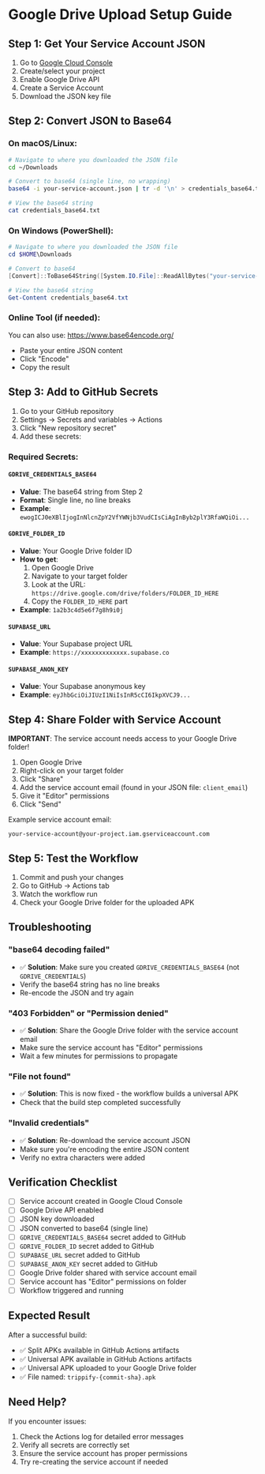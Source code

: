 # Google Drive Upload Setup Guide

## Step 1: Get Your Service Account JSON

1. Go to [Google Cloud Console](https://console.cloud.google.com/)
2. Create/select your project
3. Enable Google Drive API
4. Create a Service Account
5. Download the JSON key file

## Step 2: Convert JSON to Base64

### On macOS/Linux:
```bash
# Navigate to where you downloaded the JSON file
cd ~/Downloads

# Convert to base64 (single line, no wrapping)
base64 -i your-service-account.json | tr -d '\n' > credentials_base64.txt

# View the base64 string
cat credentials_base64.txt
```

### On Windows (PowerShell):
```powershell
# Navigate to where you downloaded the JSON file
cd $HOME\Downloads

# Convert to base64
[Convert]::ToBase64String([System.IO.File]::ReadAllBytes("your-service-account.json")) | Out-File -Encoding ASCII credentials_base64.txt

# View the base64 string
Get-Content credentials_base64.txt
```

### Online Tool (if needed):
You can also use: https://www.base64encode.org/
- Paste your entire JSON content
- Click "Encode"
- Copy the result

## Step 3: Add to GitHub Secrets

1. Go to your GitHub repository
2. Settings → Secrets and variables → Actions
3. Click "New repository secret"
4. Add these secrets:

### Required Secrets:

#### `GDRIVE_CREDENTIALS_BASE64`
- **Value**: The base64 string from Step 2
- **Format**: Single line, no line breaks
- **Example**: `ewogICJ0eXBlIjogInNlcnZpY2VfYWNjb3VudCIsCiAgInByb2plY3RfaWQiOi...`

#### `GDRIVE_FOLDER_ID`
- **Value**: Your Google Drive folder ID
- **How to get**:
  1. Open Google Drive
  2. Navigate to your target folder
  3. Look at the URL: `https://drive.google.com/drive/folders/FOLDER_ID_HERE`
  4. Copy the `FOLDER_ID_HERE` part
- **Example**: `1a2b3c4d5e6f7g8h9i0j`

#### `SUPABASE_URL`
- **Value**: Your Supabase project URL
- **Example**: `https://xxxxxxxxxxxxx.supabase.co`

#### `SUPABASE_ANON_KEY`
- **Value**: Your Supabase anonymous key
- **Example**: `eyJhbGciOiJIUzI1NiIsInR5cCI6IkpXVCJ9...`

## Step 4: Share Folder with Service Account

**IMPORTANT**: The service account needs access to your Google Drive folder!

1. Open Google Drive
2. Right-click on your target folder
3. Click "Share"
4. Add the service account email (found in your JSON file: `client_email`)
5. Give it "Editor" permissions
6. Click "Send"

Example service account email:
```
your-service-account@your-project.iam.gserviceaccount.com
```

## Step 5: Test the Workflow

1. Commit and push your changes
2. Go to GitHub → Actions tab
3. Watch the workflow run
4. Check your Google Drive folder for the uploaded APK

## Troubleshooting

### "base64 decoding failed"
- ✅ **Solution**: Make sure you created `GDRIVE_CREDENTIALS_BASE64` (not `GDRIVE_CREDENTIALS`)
- Verify the base64 string has no line breaks
- Re-encode the JSON and try again

### "403 Forbidden" or "Permission denied"
- ✅ **Solution**: Share the Google Drive folder with the service account email
- Make sure the service account has "Editor" permissions
- Wait a few minutes for permissions to propagate

### "File not found"
- ✅ **Solution**: This is now fixed - the workflow builds a universal APK
- Check that the build step completed successfully

### "Invalid credentials"
- ✅ **Solution**: Re-download the service account JSON
- Make sure you're encoding the entire JSON content
- Verify no extra characters were added

## Verification Checklist

- [ ] Service account created in Google Cloud Console
- [ ] Google Drive API enabled
- [ ] JSON key downloaded
- [ ] JSON converted to base64 (single line)
- [ ] `GDRIVE_CREDENTIALS_BASE64` secret added to GitHub
- [ ] `GDRIVE_FOLDER_ID` secret added to GitHub
- [ ] `SUPABASE_URL` secret added to GitHub
- [ ] `SUPABASE_ANON_KEY` secret added to GitHub
- [ ] Google Drive folder shared with service account email
- [ ] Service account has "Editor" permissions on folder
- [ ] Workflow triggered and running

## Expected Result

After a successful build:
- ✅ Split APKs available in GitHub Actions artifacts
- ✅ Universal APK available in GitHub Actions artifacts
- ✅ Universal APK uploaded to your Google Drive folder
- ✅ File named: `trippify-{commit-sha}.apk`

## Need Help?

If you encounter issues:
1. Check the Actions log for detailed error messages
2. Verify all secrets are correctly set
3. Ensure the service account has proper permissions
4. Try re-creating the service account if needed

